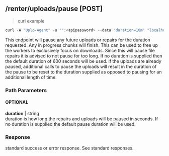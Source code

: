 ## /renter/uploads/pause [POST]
> curl example

```go
curl -A "Uplo-Agent" -u "":<apipassword> --data "duration=10m" "localhost:8480/renter/uploads/pause"
```

This endpoint will pause any future uploads or repairs for the duration
requested. Any in progress chunks will finish. This can be used to free up
the workers to exclusively focus on downloads. Since this will pause file
repairs it is advised to not pause for too long. If no duration is supplied
then the default duration of 600 seconds will be used. If the uploads are
already paused, additional calls to pause the uploads will result in the
duration of the pause to be reset to the duration supplied as opposed to
pausing for an additional length of time.

### Path Parameters
#### OPTIONAL
**duration** | string  
duration is how long the repairs and uploads will be paused in seconds. If no
duration is supplied the default pause duration will be used.

### Response
standard success or error response. See standard responses.